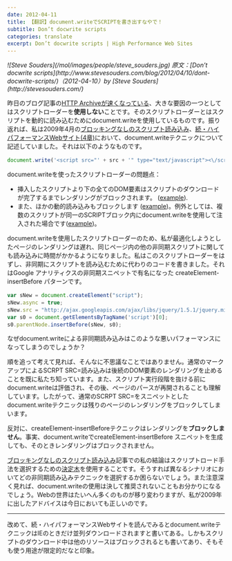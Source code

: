 ```yaml
---
date: 2012-04-11
title: 【翻訳】document.writeでSCRIPTを書き出すなやで！
subtitle: Don’t docwrite scripts
categories: translate
excerpt: Don’t docwrite scripts | High Performance Web Sites
---
```


<cite class="citation">
![Steve Souders](/mol/images/people/steve_souders.jpg)
原文：[Don’t docwrite scripts](http://www.stevesouders.com/blog/2012/04/10/dont-docwrite-scripts/)（<time>2012-04-10</time>）by [Steve Souders](http://stevesouders.com/)
</cite>

昨日のブログ記事の<a href="http://www.stevesouders.com/blog/2012/04/09/making-the-http-archive-faster/">HTTP Archiveが速くなっている</a>、大きな要因の一つとしてはスクリプトローダーを<strong>使用しない</strong>ことです。そのスクリプトローダーとはスクリプトを動的に読み込むためにdocument.writeを使用しているものです。振り返れば、私は2009年4月の<a href="http://www.stevesouders.com/blog/2009/04/27/loading-scripts-without-blocking/">ブロッキングなしのスクリプト読み込み</a>、<a href="http://www.amazon.co.jp/dp/4873114462/">続・ハイパフォーマンスWebサイト(4章)</a>において、document.writeテクニックについて記述していました。それは以下のようなものです。

```javascript
document.write('<script src="' + src + '" type="text/javascript"><\/script>’);
```

document.writeを使ったスクリプトローダーの問題点：
<ul>
	<li>挿入したスクリプトより下の全てのDOM要素はスクリプトのダウンロードが完了するまでレンダリングがブロックされます。 (<a href="http://stevesouders.com/cuzillion/?c0=bi1hfff0_0_f&amp;c1=bj1wfff4_0_f&amp;c2=bi1hfff0_0_f">example</a>).</li>
	<li>また、ほかの動的読み込みもブロックします (<a title="document.write script blocks async script" href="http://stevesouders.com/cuzillion/?c0=hj1wfff2_0_f&amp;c1=bj1dfff2_0_f">example</a>)。例外としては、複数のスクリプトが同一のSCRIPTブロック内にdocument.writeを使用して注入された場合です(<a title="Two document.write scripts in one SCRIPT block" href="http://stevesouders.com/cuzillion/?c0=hj1wfff2_0_f&amp;c1=hj1wfff2_0_f">example</a>)。</li>
</ul>

document.writeを使用したスクリプトローダーのため、私が最適化しようとしたページのレンダリングは遅れ、同じページ内の他の非同期スクリプトに関しても読み込みに時間がかかるようになりました。私はこのスクリプトローダーをはずし、非同期にスクリプトを読み込むために代わりのコードを書きました。それはGoogle アナリティクスの非同期スニペットで有名になった createElement-insertBefore パターンです。

```javascript
var sNew = document.createElement("script");
sNew.async = true;
sNew.src = "http://ajax.googleapis.com/ajax/libs/jquery/1.5.1/jquery.min.js";
var s0 = document.getElementsByTagName('script')[0];
s0.parentNode.insertBefore(sNew, s0);
```

なぜdocument.writeによる非同期読み込みはこのような悪いパフォーマンスになってしまうのでしょうか？

順を追って考えて見れば、そんなに不思議なことではありません。通常のマークアップによるSCRPT SRC=読み込みは後続のDOM要素のレンダリングを止めることを既に私たち知っています。また、スクリプト実行段階を抜ける前にdocument.writeは評価され、その後、ページのパースが再開されることも理解しています。したがって、通常のSCRPT SRC=をスニペットとした document.writeテクニックは残りのページのレンダリングをブロックしてしまいます。

反対に、createElement-insertBeforeテクニックはレンダリングを<strong>ブロックしません</strong>。事実、document.writeでcreateElement-insertBefore スニペットを生成しても、そのときレンダリングはブロックされません。

<a href="http://www.stevesouders.com/blog/2009/04/27/loading-scripts-without-blocking/">ブロッキングなしのスクリプト読み込み</a>記事での私の結論はスクリプトロード手法を選択するための<a href="http://stevesouders.com/efws/images/0405-load-scripts-decision-tree-04.gif">決定木</a>を使用することです。そうすれば異なるシナリオにおいてどの非同期読み込みテクニックを選択するか困らないでしょう。また注意深く見れば、document.writeの使用は決して推奨されないこともお分かりになるでしょう。Webの世界はたいへん多くのものが移り変わりますが、私が2009年に出したアドバイスは今日においても正しいのです。

***

改めて、続・ハイパフォーマンスWebサイトを読んでみるとdocument.writeテクニックはIEのときだけ並列ダウンロードされますと書いてある。しかもスクリプトのダウンロード中は他のリソースはブロックされるとも書いてあり、そもそも使う用途が限定的だなと印象。
